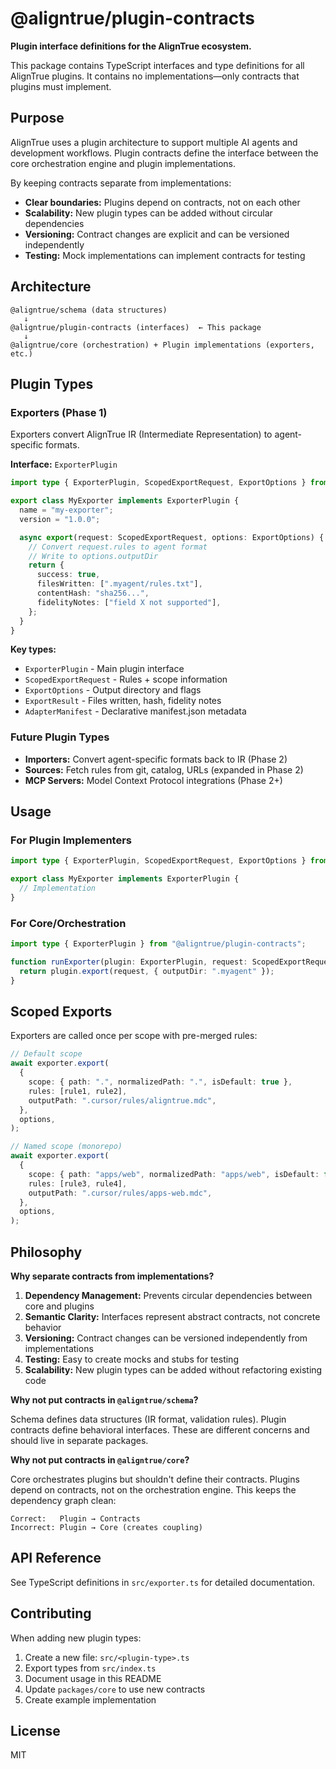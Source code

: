 # @aligntrue/plugin-contracts

**Plugin interface definitions for the AlignTrue ecosystem.**

This package contains TypeScript interfaces and type definitions for all AlignTrue plugins. It contains no implementations—only contracts that plugins must implement.

## Purpose

AlignTrue uses a plugin architecture to support multiple AI agents and development workflows. Plugin contracts define the interface between the core orchestration engine and plugin implementations.

By keeping contracts separate from implementations:

- **Clear boundaries:** Plugins depend on contracts, not on each other
- **Scalability:** New plugin types can be added without circular dependencies
- **Versioning:** Contract changes are explicit and can be versioned independently
- **Testing:** Mock implementations can implement contracts for testing

## Architecture

```
@aligntrue/schema (data structures)
   ↓
@aligntrue/plugin-contracts (interfaces)  ← This package
   ↓
@aligntrue/core (orchestration) + Plugin implementations (exporters, etc.)
```

## Plugin Types

### Exporters (Phase 1)

Exporters convert AlignTrue IR (Intermediate Representation) to agent-specific formats.

**Interface:** `ExporterPlugin`

```typescript
import type { ExporterPlugin, ScopedExportRequest, ExportOptions } from "@aligntrue/plugin-contracts";

export class MyExporter implements ExporterPlugin {
  name = "my-exporter";
  version = "1.0.0";

  async export(request: ScopedExportRequest, options: ExportOptions) {
    // Convert request.rules to agent format
    // Write to options.outputDir
    return {
      success: true,
      filesWritten: [".myagent/rules.txt"],
      contentHash: "sha256...",
      fidelityNotes: ["field X not supported"],
    };
  }
}
```

**Key types:**

- `ExporterPlugin` - Main plugin interface
- `ScopedExportRequest` - Rules + scope information
- `ExportOptions` - Output directory and flags
- `ExportResult` - Files written, hash, fidelity notes
- `AdapterManifest` - Declarative manifest.json metadata

### Future Plugin Types

- **Importers:** Convert agent-specific formats back to IR (Phase 2)
- **Sources:** Fetch rules from git, catalog, URLs (expanded in Phase 2)
- **MCP Servers:** Model Context Protocol integrations (Phase 2+)

## Usage

### For Plugin Implementers

```typescript
import type { ExporterPlugin, ScopedExportRequest, ExportOptions } from "@aligntrue/plugin-contracts";

export class MyExporter implements ExporterPlugin {
  // Implementation
}
```

### For Core/Orchestration

```typescript
import type { ExporterPlugin } from "@aligntrue/plugin-contracts";

function runExporter(plugin: ExporterPlugin, request: ScopedExportRequest) {
  return plugin.export(request, { outputDir: ".myagent" });
}
```

## Scoped Exports

Exporters are called once per scope with pre-merged rules:

```typescript
// Default scope
await exporter.export(
  {
    scope: { path: ".", normalizedPath: ".", isDefault: true },
    rules: [rule1, rule2],
    outputPath: ".cursor/rules/aligntrue.mdc",
  },
  options,
);

// Named scope (monorepo)
await exporter.export(
  {
    scope: { path: "apps/web", normalizedPath: "apps/web", isDefault: false },
    rules: [rule3, rule4],
    outputPath: ".cursor/rules/apps-web.mdc",
  },
  options,
);
```

## Philosophy

**Why separate contracts from implementations?**

1. **Dependency Management:** Prevents circular dependencies between core and plugins
2. **Semantic Clarity:** Interfaces represent abstract contracts, not concrete behavior
3. **Versioning:** Contract changes can be versioned independently from implementations
4. **Testing:** Easy to create mocks and stubs for testing
5. **Scalability:** New plugin types can be added without refactoring existing code

**Why not put contracts in `@aligntrue/schema`?**

Schema defines data structures (IR format, validation rules). Plugin contracts define behavioral interfaces. These are different concerns and should live in separate packages.

**Why not put contracts in `@aligntrue/core`?**

Core orchestrates plugins but shouldn't define their contracts. Plugins depend on contracts, not on the orchestration engine. This keeps the dependency graph clean:

```
Correct:   Plugin → Contracts
Incorrect: Plugin → Core (creates coupling)
```

## API Reference

See TypeScript definitions in `src/exporter.ts` for detailed documentation.

## Contributing

When adding new plugin types:

1. Create a new file: `src/<plugin-type>.ts`
2. Export types from `src/index.ts`
3. Document usage in this README
4. Update `packages/core` to use new contracts
5. Create example implementation

## License

MIT
